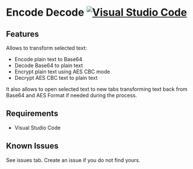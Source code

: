 # Encode Decode [![Visual Studio Code](https://img.shields.io/badge/--007ACC?logo=visual%20studio%20code&logoColor=ffffff)](https://code.visualstudio.com/)


## Features

Allows to transform selected text:
 - Encode plain text to Base64
 - Decode Base64 to plain text
 - Encrypt plain text using AES CBC mode
 - Decrypt AES CBC text to plain text

It also allows to open selected text to new tabs transforming text back from
Base64 and AES Format if needed during the process.

## Requirements

- Visual Studio Code

## Known Issues

See issues tab. Create an issue if you do not find yours.
